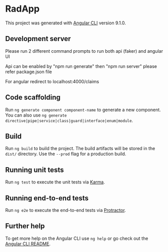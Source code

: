 # RadApp

This project was generated with [Angular CLI](https://github.com/angular/angular-cli) version 9.1.0.

## Development server

Please run 2 different command prompts to run both api (faker) and angular UI

Api can be enabled by "npm run generate" then "npm run server" please refer package.json file

For angular redirect to localhost:4000/claims

## Code scaffolding

Run `ng generate component component-name` to generate a new component. You can also use `ng generate directive|pipe|service|class|guard|interface|enum|module`.

## Build

Run `ng build` to build the project. The build artifacts will be stored in the `dist/` directory. Use the `--prod` flag for a production build.

## Running unit tests

Run `ng test` to execute the unit tests via [Karma](https://karma-runner.github.io).

## Running end-to-end tests

Run `ng e2e` to execute the end-to-end tests via [Protractor](http://www.protractortest.org/).

## Further help

To get more help on the Angular CLI use `ng help` or go check out the [Angular CLI README](https://github.com/angular/angular-cli/blob/master/README.md).
